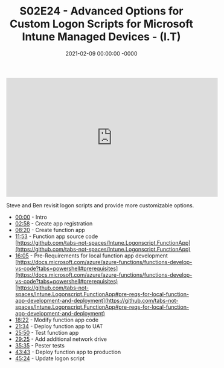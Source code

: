 ﻿---
layout: post
title: "S02E24 - Advanced Options for Custom Logon Scripts for Microsoft Intune Managed Devices - (I.T)"
date: 2021-02-09 00:00:00 -0000
categories:
---

<iframe loading="lazy" width="560" height="315" src="https://www.youtube.com/embed/kUTC-oi8Nhw" title="YouTube video player" frameborder="0" allow="accelerometer; autoplay; clipboard-write; encrypted-media; gyroscope; picture-in-picture" allowfullscreen></iframe>

Steve and Ben revisit logon scripts and provide more customizable options.

- [00:00](https://www.youtube.com/watch?v=kUTC-oi8Nhw&t=0s) - Intro  
- [02:58](https://www.youtube.com/watch?v=kUTC-oi8Nhw&t=178s) - Create app registration  
- [08:20](https://www.youtube.com/watch?v=kUTC-oi8Nhw&t=500s) - Create function app  
- [11:53](https://www.youtube.com/watch?v=kUTC-oi8Nhw&t=713s) - Function app source code  
[https://github.com/tabs-not-spaces/Intune.Logonscript.FunctionApp](https://github.com/tabs-not-spaces/Intune.Logonscript.FunctionApp)  
- [16:05](https://www.youtube.com/watch?v=kUTC-oi8Nhw&t=965s) - Pre-Requirements for local function app development  
[https://docs.microsoft.com/azure/azure-functions/functions-develop-vs-code?tabs=powershell#prerequisites](https://docs.microsoft.com/azure/azure-functions/functions-develop-vs-code?tabs=powershell#prerequisites)  
[https://github.com/tabs-not-spaces/Intune.Logonscript.FunctionApp#pre-reqs-for-local-function-app-development-and-deployment](https://github.com/tabs-not-spaces/Intune.Logonscript.FunctionApp#pre-reqs-for-local-function-app-development-and-deployment)  
- [18:22](https://www.youtube.com/watch?v=kUTC-oi8Nhw&t=1102s) - Modify function app code  
- [21:34](https://www.youtube.com/watch?v=kUTC-oi8Nhw&t=1294s) - Deploy function app to UAT  
- [25:50](https://www.youtube.com/watch?v=kUTC-oi8Nhw&t=1550s) - Test function app  
- [29:25](https://www.youtube.com/watch?v=kUTC-oi8Nhw&t=1765s) - Add additional network drive  
- [35:35](https://www.youtube.com/watch?v=kUTC-oi8Nhw&t=2135s) - Pester tests  
- [43:43](https://www.youtube.com/watch?v=kUTC-oi8Nhw&t=2623s) - Deploy function app to production  
- [45:24](https://www.youtube.com/watch?v=kUTC-oi8Nhw&t=2724s) - Update logon script  

